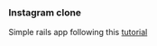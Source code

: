 ### Instagram clone 

Simple rails app following this [tutorial](https://medium.com/luanotes/build-instagram-by-ruby-on-rails-part-3-2cb65dca46d7)